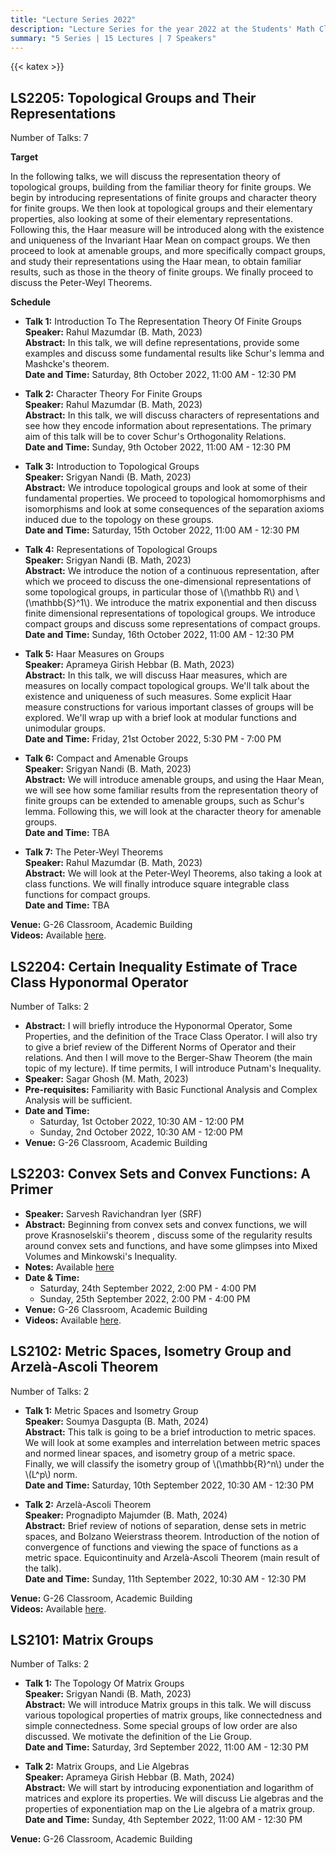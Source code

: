 ```yaml
---
title: "Lecture Series 2022"
description: "Lecture Series for the year 2022 at the Students' Math Club at Indian Statistical Institute, Bangalore."
summary: "5 Series | 15 Lectures | 7 Speakers"
---
```


{{< katex >}}

## LS2205: Topological Groups and Their Representations

Number of Talks: 7

**Target**

In the following talks, we will discuss the representation theory of topological groups, building from the familiar theory for finite groups. We begin by introducing representations of finite groups and character theory for finite groups. We then look at topological groups and their elementary properties, also looking at some of their elementary representations. Following this, the Haar measure will be introduced along with the existence and uniqueness of the Invariant Haar Mean on compact groups. We then proceed to look at amenable groups, and more specifically compact groups, and study their representations using the Haar mean, to obtain familiar results, such as those in the theory of finite groups. We finally proceed to discuss the Peter-Weyl Theorems.

**Schedule**

- **Talk 1:** Introduction To The Representation Theory Of Finite Groups  
  **Speaker:** Rahul Mazumdar (B. Math, 2023)  
  **Abstract:** In this talk, we will define representations, provide some examples and discuss some fundamental results like Schur's lemma and Mashcke's theorem.  
  **Date and Time:** Saturday, 8th October 2022, 11:00 AM - 12:30 PM

- **Talk 2:** Character Theory For Finite Groups  
  **Speaker:** Rahul Mazumdar (B. Math, 2023)  
  **Abstract:** In this talk, we will discuss characters of representations and see how they encode information about representations. The primary aim of this talk will be to cover Schur's Orthogonality Relations.  
  **Date and Time:** Sunday, 9th October 2022, 11:00 AM - 12:30 PM

- **Talk 3:** Introduction to Topological Groups  
  **Speaker:** Srigyan Nandi (B. Math, 2023)  
  **Abstract:** We introduce topological groups and look at some of their fundamental properties. We proceed to topological homomorphisms and isomorphisms and look at some consequences of the separation axioms induced due to the topology on these groups.  
  **Date and Time:** Saturday, 15th October 2022, 11:00 AM - 12:30 PM

- **Talk 4:** Representations of Topological Groups  
  **Speaker:** Srigyan Nandi (B. Math, 2023)  
  **Abstract:** We introduce the notion of a continuous representation, after which we proceed to discuss the one-dimensional representations of some topological groups, in particular those of \\(\mathbb R\\) and \\(\mathbb{S}^1\\). We introduce the matrix exponential and then discuss finite dimensional representations of topological groups. We introduce compact groups and discuss some representations of compact groups.  
  **Date and Time:** Sunday, 16th October 2022, 11:00 AM - 12:30 PM

- **Talk 5:** Haar Measures on Groups  
  **Speaker:** Aprameya Girish Hebbar (B. Math, 2023)  
  **Abstract:** In this talk, we will discuss Haar measures, which are measures on locally compact topological groups. We'll talk about the existence and uniqueness of such measures. Some explicit Haar measure constructions for various important classes of groups will be explored. We'll wrap up with a brief look at modular functions and unimodular groups.  
  **Date and Time:** Friday, 21st October 2022, 5:30 PM - 7:00 PM

- **Talk 6:** Compact and Amenable Groups  
  **Speaker:** Srigyan Nandi (B. Math, 2023)  
  **Abstract:** We will introduce amenable groups, and using the Haar Mean, we will see how some familiar results from the representation theory of finite groups can be extended to amenable groups, such as Schur's lemma. Following this, we will look at the character theory for amenable groups.  
  **Date and Time:** TBA

- **Talk 7:** The Peter-Weyl Theorems  
  **Speaker:** Rahul Mazumdar (B. Math, 2023)  
  **Abstract:** We will look at the Peter-Weyl Theorems, also taking a look at class functions. We will finally introduce square integrable class functions for compact groups.  
  **Date and Time:** TBA

**Venue:** G-26 Classroom, Academic Building  
**Videos:** Available [here](https://youtube.com/playlist?list=PL0l3kv-aP9d8iREw8B6eSths-TYhjkZEt).

## LS2204: Certain Inequality Estimate of Trace Class Hyponormal Operator

Number of Talks: 2

- **Abstract:** I will briefly introduce the Hyponormal Operator, Some Properties, and the definition of the Trace Class Operator. I will also try to give a brief review of the Different Norms of Operator and their relations. And then I will move to the Berger-Shaw Theorem (the main topic of my lecture). If time permits, I will introduce Putnam's Inequality.
- **Speaker:** Sagar Ghosh (M. Math, 2023)
- **Pre-requisites:** Familiarity with Basic Functional Analysis and Complex Analysis will be sufficient.
- **Date and Time:**
  - Saturday, 1st October 2022, 10:30 AM - 12:00 PM
  - Sunday, 2nd October 2022, 10:30 AM - 12:00 PM
- **Venue:** G-26 Classroom, Academic Building

## LS2203: Convex Sets and Convex Functions: A Primer

- **Speaker:** Sarvesh Ravichandran Iyer (SRF)
- **Abstract:** Beginning from convex sets and convex functions, we will prove Krasnoselskii's theorem , discuss some of the regularity results around convex sets and functions, and have some glimpses into Mixed Volumes and Minkowski's Inequality.
- **Notes:** Available [here](https://drive.google.com/drive/folders/1dnSAk6djAg_CxZjhNV9f_dRrPZneEXZs)
- **Date & Time:**
  - Saturday, 24th September 2022, 2:00 PM - 4:00 PM
  - Sunday, 25th September 2022, 2:00 PM - 4:00 PM
- **Venue:** G-26 Classroom, Academic Building
- **Videos:** Available [here](https://www.youtube.com/playlist?list=PL0l3kv-aP9d8WV1XNdXnAfe2Dk1E026tF).

## LS2102: Metric Spaces, Isometry Group and Arzelà-Ascoli Theorem

Number of Talks: 2

- **Talk 1:** Metric Spaces and Isometry Group  
  **Speaker:** Soumya Dasgupta (B. Math, 2024)  
  **Abstract:** This talk is going to be a brief introduction to metric spaces. We will look at some examples and interrelation between metric spaces and normed linear spaces, and isometry group of a metric space. Finally, we will classify the isometry group of \\(\mathbb{R}^n\\) under the \\(L^p\\) norm.  
  **Date and Time:** Saturday, 10th September 2022, 10:30 AM - 12:30 PM

- **Talk 2:** Arzelà-Ascoli Theorem  
  **Speaker:** Prognadipto Majumder (B. Math, 2024)  
  **Abstract:** Brief review of notions of separation, dense sets in metric spaces, and Bolzano Weierstrass theorem. Introduction of the notion of convergence of functions and viewing the space of functions as a metric space. Equicontinuity and Arzelà-Ascoli Theorem (main result of the talk).  
  **Date and Time:** Sunday, 11th September 2022, 10:30 AM - 12:30 PM

**Venue:** G-26 Classroom, Academic Building  
**Videos:** Available [here](https://www.youtube.com/playlist?list=PL0l3kv-aP9d8A3IXvUUKvgFdxix3C9jAv).

## LS2101: Matrix Groups

Number of Talks: 2

- **Talk 1:** The Topology Of Matrix Groups  
  **Speaker:** Srigyan Nandi (B. Math, 2023)  
  **Abstract:** We will introduce Matrix groups in this talk. We will discuss various topological properties of matrix groups, like connectedness and simple connectedness. Some special groups of low order are also discussed. We motivate the definition of the Lie Group.  
  **Date and Time:** Saturday, 3rd September 2022, 11:00 AM - 12:30 PM

- **Talk 2:** Matrix Groups, and Lie Algebras  
  **Speaker:** Aprameya Girish Hebbar (B. Math, 2024)  
  **Abstract:** We will start by introducing exponentiation and logarithm of matrices and explore its properties. We will discuss Lie algebras and the properties of exponentiation map on the Lie algebra of a matrix group.  
  **Date and Time:** Sunday, 4th September 2022, 11:00 AM - 12:30 PM

**Venue:** G-26 Classroom, Academic Building
